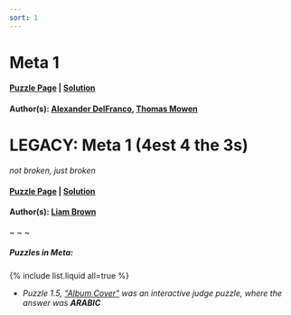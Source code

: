 ```yaml
---
sort: 1
---
```


# Meta 1

#### [Puzzle Page](1-p.pdf) | [Solution](1.pdf)
#### Author(s): [Alexander DelFranco](../../../../search.html?q=Alexander+DelFranco), [Thomas Mowen](../../../../search.html?q=Thomas+Mowen)

# LEGACY: Meta 1 (4est 4 the 3s)

*not broken, just broken*

#### [Puzzle Page](1-p-LEGACY.pdf) | [Solution](1-LEGACY.pdf)
#### Author(s): [Liam Brown](../../../search.html?q=Liam+Brown)

~ ~ ~

##### Puzzles in Meta:
{% include list.liquid all=true %}
- *Puzzle 1.5, ["Album Cover"](1.5-p.pdf) was an interactive judge puzzle, where the answer was **ARABIC***
